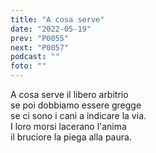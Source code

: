 ```yaml
---
title: "A cosa serve"
date: "2022-05-19"
prev: "P0055"
next: "P0057"
podcast: ""
foto: ""
---
```


A cosa serve il libero arbitrio  
se poi dobbiamo essere gregge  
se ci sono i cani a indicare la via.  
I loro morsi lacerano l'anima  
il bruciore la piega alla paura.
